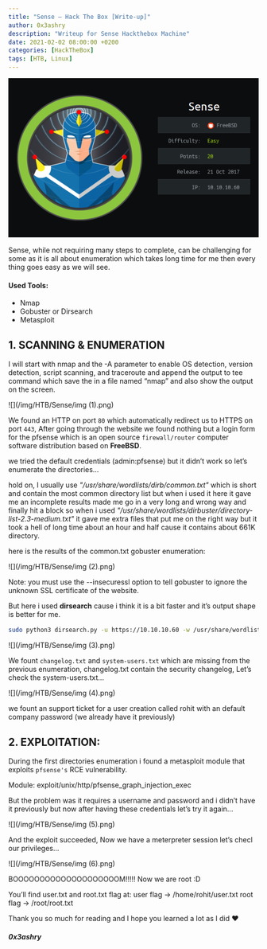 ```yaml
---
title: "Sense — Hack The Box [Write-up]"
author: 0x3ashry
description: "Writeup for Sense Hackthebox Machine"
date: 2021-02-02 08:00:00 +0200
categories: [HackTheBox]
tags: [HTB, Linux]
---
```


![](/img/HTB/Sense/Sense.png)

Sense, while not requiring many steps to complete, can be challenging for some as it is all about enumeration which takes long time for me then every thing goes easy as we will see.


#### Used Tools:
- Nmap
- Gobuster or Dirsearch
- Metasploit


## 1. SCANNING & ENUMERATION

I will start with nmap and the -A parameter to enable OS detection, version detection, script scanning, and traceroute and append the output to tee command which save the in a file named “nmap” and also show the output on the screen.

![](/img/HTB/Sense/img (1).png)

We found an HTTP on port `80` which automatically redirect us to HTTPS on port `443`, After going through the website we found nothing but a login form for the pfsense which is an open source `firewall/router` computer software distribution based on **FreeBSD**.

we tried the default credentials (admin:pfsense) but it didn’t work so let’s enumerate the directories…

hold on, I usually use *"/usr/share/wordlists/dirb/common.txt"* which is short and contain the most common directory list but when i used it here it gave me an incomplete results made me go in a very long and wrong way and finally hit a block so when i used *"/usr/share/wordlists/dirbuster/directory-list-2.3-medium.txt"* it gave me extra files that put me on the right way but it took a hell of long time about an hour and half cause it contains about 661K directory.

here is the results of the common.txt gobuster enumeration:

![](/img/HTB/Sense/img (2).png)

Note: you must use the --insecuressl option to tell gobuster to ignore the unknown SSL certificate of the website.

But here i used **dirsearch** cause i think it is a bit faster and it’s output shape is better for me.

```bash
sudo python3 dirsearch.py -u https://10.10.10.60 -w /usr/share/wordlists/dirbuster/directory-list-2.3-medium.txt -f -e txt
```

![](/img/HTB/Sense/img (3).png)

We fount `changelog.txt` and `system-users.txt` which are missing from the previous enumeration, changelog.txt contain the security changelog, Let’s check the system-users.txt...

![](/img/HTB/Sense/img (4).png)

we fount an support ticket for a user creation called rohit with an default company password (we already have it previously)


## 2. EXPLOITATION:

During the first directories enumeration i found a metasploit module that exploits `pfsense's` RCE vulnerability.

Module: exploit/unix/http/pfsense_graph_injection_exec

But the problem was it requires a username and password and i didn’t have it previously but now after having these credentials let’s try it again...

![](/img/HTB/Sense/img (5).png)

And the exploit succeeded, Now we have a meterpreter session let’s checl our privileges...

![](/img/HTB/Sense/img (6).png)

BOOOOOOOOOOOOOOOOOOOOM!!!!! Now we are root :D

You’ll find user.txt and root.txt flag at:
user flag → /home/rohit/user.txt
root flag → /root/root.txt

Thank you so much for reading and I hope you learned a lot as I did ❤

#### ***0x3ashry***